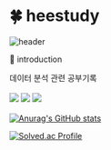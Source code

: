 # :four_leaf_clover: heestudy

![header](https://capsule-render.vercel.app/api?type=slice&color=timeAuto&height=200&section=header&text=Hello%20I'm%20HeeJun&fontAlign=70&fontAlignY=20&fontSize=40&&rotate=10)



:raised_hands: introduction

데이터 분석 관련 공부기록<br/><br/>
<img src="https://img.shields.io/badge/Python-3776AB?style=flat&logo=Python&logoColor=white"/>
<img src="https://img.shields.io/badge/R-276DC3?style=flat&logo=R&logoColor=white"/>
<img src="https://img.shields.io/badge/MySQL-4479A1?style=flat&logo=MySQL&logoColor=white"/>
<br/><br/>
[![Anurag's GitHub stats](https://github-readme-stats.vercel.app/api?username=heestogram)](https://github.com/heestogram/github-readme-stats)

[![Solved.ac Profile](http://mazassumnida.wtf/api/generate_badge?boj=anthjoon11)](https://solved.ac/heestogram)<br/>
  
